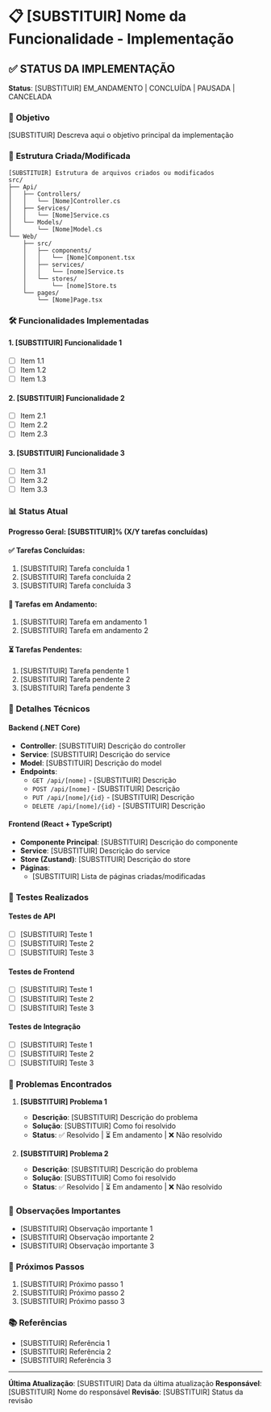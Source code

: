 # 📋 [SUBSTITUIR] Nome da Funcionalidade - Implementação

## ✅ **STATUS DA IMPLEMENTAÇÃO**

**Status**: [SUBSTITUIR] EM_ANDAMENTO | CONCLUÍDA | PAUSADA | CANCELADA

### 🎯 **Objetivo**
[SUBSTITUIR] Descreva aqui o objetivo principal da implementação

### 📁 **Estrutura Criada/Modificada**

```
[SUBSTITUIR] Estrutura de arquivos criados ou modificados
src/
├── Api/
│   ├── Controllers/
│   │   └── [Nome]Controller.cs
│   ├── Services/
│   │   └── [Nome]Service.cs
│   └── Models/
│       └── [Nome]Model.cs
└── Web/
    ├── src/
    │   ├── components/
    │   │   └── [Nome]Component.tsx
    │   ├── services/
    │   │   └── [nome]Service.ts
    │   └── stores/
    │       └── [nome]Store.ts
    └── pages/
        └── [Nome]Page.tsx
```

### 🛠️ **Funcionalidades Implementadas**

#### 1. **[SUBSTITUIR] Funcionalidade 1**
- [ ] Item 1.1
- [ ] Item 1.2
- [ ] Item 1.3

#### 2. **[SUBSTITUIR] Funcionalidade 2**
- [ ] Item 2.1
- [ ] Item 2.2
- [ ] Item 2.3

#### 3. **[SUBSTITUIR] Funcionalidade 3**
- [ ] Item 3.1
- [ ] Item 3.2
- [ ] Item 3.3

### 📊 **Status Atual**

**Progresso Geral: [SUBSTITUIR]% (X/Y tarefas concluídas)**

#### ✅ **Tarefas Concluídas:**
1. [SUBSTITUIR] Tarefa concluída 1
2. [SUBSTITUIR] Tarefa concluída 2
3. [SUBSTITUIR] Tarefa concluída 3

#### 🔄 **Tarefas em Andamento:**
1. [SUBSTITUIR] Tarefa em andamento 1
2. [SUBSTITUIR] Tarefa em andamento 2

#### ⏳ **Tarefas Pendentes:**
1. [SUBSTITUIR] Tarefa pendente 1
2. [SUBSTITUIR] Tarefa pendente 2
3. [SUBSTITUIR] Tarefa pendente 3

### 🔧 **Detalhes Técnicos**

#### **Backend (.NET Core)**
- **Controller**: [SUBSTITUIR] Descrição do controller
- **Service**: [SUBSTITUIR] Descrição do service
- **Model**: [SUBSTITUIR] Descrição do model
- **Endpoints**:
  - `GET /api/[nome]` - [SUBSTITUIR] Descrição
  - `POST /api/[nome]` - [SUBSTITUIR] Descrição
  - `PUT /api/[nome]/{id}` - [SUBSTITUIR] Descrição
  - `DELETE /api/[nome]/{id}` - [SUBSTITUIR] Descrição

#### **Frontend (React + TypeScript)**
- **Componente Principal**: [SUBSTITUIR] Descrição do componente
- **Service**: [SUBSTITUIR] Descrição do service
- **Store (Zustand)**: [SUBSTITUIR] Descrição do store
- **Páginas**:
  - [SUBSTITUIR] Lista de páginas criadas/modificadas

### 🧪 **Testes Realizados**

#### **Testes de API**
- [ ] [SUBSTITUIR] Teste 1
- [ ] [SUBSTITUIR] Teste 2
- [ ] [SUBSTITUIR] Teste 3

#### **Testes de Frontend**
- [ ] [SUBSTITUIR] Teste 1
- [ ] [SUBSTITUIR] Teste 2
- [ ] [SUBSTITUIR] Teste 3

#### **Testes de Integração**
- [ ] [SUBSTITUIR] Teste 1
- [ ] [SUBSTITUIR] Teste 2
- [ ] [SUBSTITUIR] Teste 3

### 🐛 **Problemas Encontrados**

1. **[SUBSTITUIR] Problema 1**
   - **Descrição**: [SUBSTITUIR] Descrição do problema
   - **Solução**: [SUBSTITUIR] Como foi resolvido
   - **Status**: ✅ Resolvido | ⏳ Em andamento | ❌ Não resolvido

2. **[SUBSTITUIR] Problema 2**
   - **Descrição**: [SUBSTITUIR] Descrição do problema
   - **Solução**: [SUBSTITUIR] Como foi resolvido
   - **Status**: ✅ Resolvido | ⏳ Em andamento | ❌ Não resolvido

### 📝 **Observações Importantes**

- [SUBSTITUIR] Observação importante 1
- [SUBSTITUIR] Observação importante 2
- [SUBSTITUIR] Observação importante 3

### 🔄 **Próximos Passos**

1. [SUBSTITUIR] Próximo passo 1
2. [SUBSTITUIR] Próximo passo 2
3. [SUBSTITUIR] Próximo passo 3

### 📚 **Referências**

- [SUBSTITUIR] Referência 1
- [SUBSTITUIR] Referência 2
- [SUBSTITUIR] Referência 3

---

**Última Atualização**: [SUBSTITUIR] Data da última atualização
**Responsável**: [SUBSTITUIR] Nome do responsável
**Revisão**: [SUBSTITUIR] Status da revisão